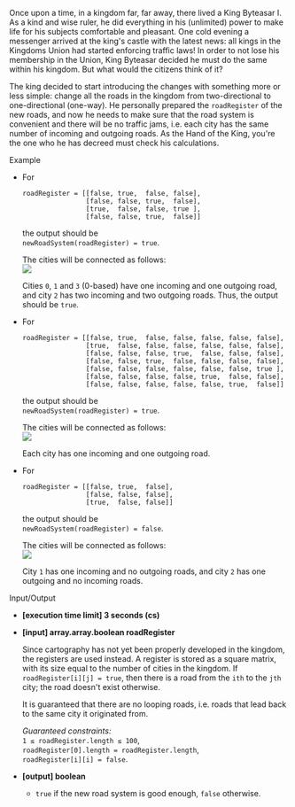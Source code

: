 
Once upon a time, in a kingdom far, far away, there lived a King Byteasar I. As a kind and wise ruler, he did everything in his (unlimited) power to make life for his subjects comfortable and pleasant. One cold evening a messenger arrived at the king's castle with the latest news: all kings in the Kingdoms Union had started enforcing traffic laws! In order to not lose his membership in the Union, King Byteasar decided he must do the same within his kingdom. But what would the citizens think of it?

The king decided to start introducing the changes with something more or less simple: change all the roads in the kingdom from two-directional to one-directional (one-way). He personally prepared the  `roadRegister`  of the new roads, and now he needs to make sure that the road system is convenient and there will be no traffic jams, i.e. each city has the same number of incoming and outgoing roads. As the Hand of the King, you're the one who he has decreed must check his calculations.

Example

-   For
    
    ```
    roadRegister = [[false, true,  false, false],
                    [false, false, true,  false],
                    [true,  false, false, true ],
                    [false, false, true,  false]]
    
    ```
    
    the output should be  
    `newRoadSystem(roadRegister) = true`.
    
    The cities will be connected as follows:  
    ![](https://codesignal.s3.amazonaws.com/tasks/newRoadSystem/img/example1.jpg?_tm=1551538444895)
    
    Cities  `0`,  `1`  and  `3`  (0-based) have one incoming and one outgoing road, and city  `2`  has two incoming and two outgoing roads. Thus, the output should be  `true`.
    
-   For
    
    ```
    roadRegister = [[false, true,  false, false, false, false, false],
                    [true,  false, false, false, false, false, false],
                    [false, false, false, true,  false, false, false],
                    [false, false, true,  false, false, false, false],
                    [false, false, false, false, false, false, true ],
                    [false, false, false, false, true,  false, false],
                    [false, false, false, false, false, true,  false]]
    
    ```
    
    the output should be  
    `newRoadSystem(roadRegister) = true`.
    
    The cities will be connected as follows:  
    ![](https://codesignal.s3.amazonaws.com/tasks/newRoadSystem/img/example2.jpg?_tm=1551538445104)
    
    Each city has one incoming and one outgoing road.
    
-   For
    
    ```
    roadRegister = [[false, true,  false],
                    [false, false, false],
                    [true,  false, false]]
    
    ```
    
    the output should be  
    `newRoadSystem(roadRegister) = false`.
    
    The cities will be connected as follows:  
    ![](https://codesignal.s3.amazonaws.com/tasks/newRoadSystem/img/example3.jpg?_tm=1551538445293)
    
    City  `1`  has one incoming and no outgoing roads, and city  `2`  has one outgoing and no incoming roads.
    

Input/Output

-   **[execution time limit] 3 seconds (cs)**
    
-   **[input] array.array.boolean roadRegister**
    
    Since cartography has not yet been properly developed in the kingdom, the registers are used instead. A register is stored as a square matrix, with its size equal to the number of cities in the kingdom. If  `roadRegister[i][j] = true`, then there is a road from the  `ith`  to the  `jth`  city; the road doesn't exist otherwise.
    
    It is guaranteed that there are no looping roads, i.e. roads that lead back to the same city it originated from.
    
    _Guaranteed constraints:_  
    `1 ≤ roadRegister.length ≤ 100`,  
    `roadRegister[0].length = roadRegister.length`,  
    `roadRegister[i][i] = false`.
    
-   **[output] boolean**
    
    -   `true`  if the new road system is good enough,  `false`  otherwise.